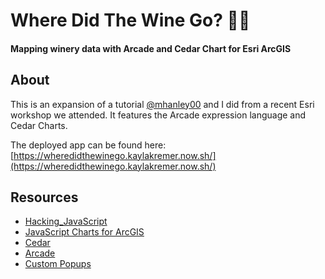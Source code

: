 # Where Did The Wine Go? 🍷🤔
#### Mapping winery data with Arcade and Cedar Chart for Esri ArcGIS

## About
This is an expansion of a tutorial [@mhanley00](https://github.com/mhanley00/) and I did from a recent Esri workshop we attended. It features the Arcade expression language and Cedar Charts.

The deployed app can be found here: [https://wheredidthewinego.kaylakremer.now.sh/](https://wheredidthewinego.kaylakremer.now.sh/)

## Resources
- [Hacking_JavaScript](https://github.com/jofraley/Hacking_JavaScript/blob/master/labs/jsapi/cedar_charts/index.html) 
- [JavaScript Charts for ArcGIS](https://tomwayson.github.io/Charts-and-Custom-Visualizations-Beyond-the-Map/#/)
- [Cedar](https://esri.github.io/cedar/) 
- [Arcade](https://developers.arcgis.com/javascript/latest/guide/arcade/)
- [Custom Popups](https://developers.arcgis.com/javascript/latest/sample-code/popup-custom-action/index.html)

